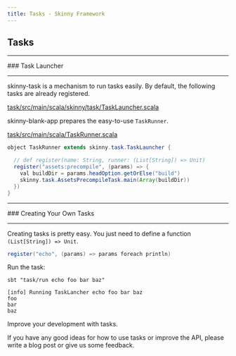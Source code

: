 ```yaml
---
title: Tasks - Skinny Framework
---
```


## Tasks

<hr/>
### Task Launcher
<hr/>

skinny-task is a mechanism to run tasks easily. By default, the following tasks are already registered.

[task/src/main/scala/skinny/task/TaskLauncher.scala](https://github.com/skinny-framework/skinny-framework/blob/master/task/src/main/scala/skinny/task/TaskLauncher.scala)

skinny-blank-app prepares the easy-to-use `TaskRunner`.

[task/src/main/scala/TaskRunner.scala](https://github.com/skinny-framework/skinny-framework/blob/master/yeoman-generator-skinny/app/templates/task/src/main/scala/TaskRunner.scala)


```java
object TaskRunner extends skinny.task.TaskLauncher {

  // def register(name: String, runner: (List[String]) => Unit)
  register("assets:precompile", (params) => {
    val buildDir = params.headOption.getOrElse("build")
    skinny.task.AssetsPrecompileTask.main(Array(buildDir))
  })
}
```

<hr/>
### Creating Your Own Tasks
<hr/>

Creating tasks is pretty easy. You just need to define a function `(List[String]) => Unit`.

```java
register("echo", (params) => params foreach println)
```

Run the task:

```
sbt "task/run echo foo bar baz"

[info] Running TaskLancher echo foo bar baz
foo
bar
baz
```

Improve your development with tasks.

If you have any good ideas for how to use tasks or improve the API, please write a blog post or give us some feedback.
